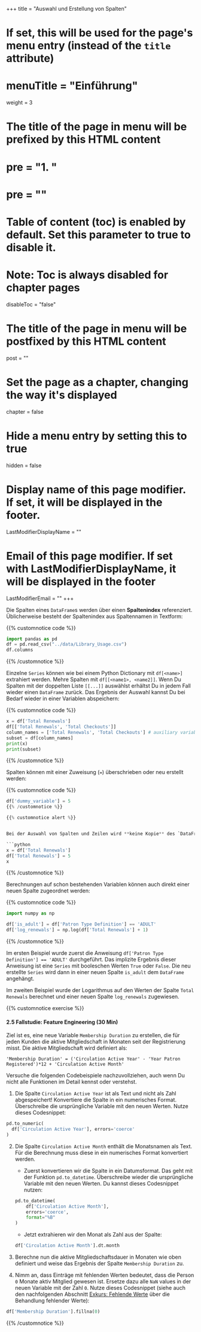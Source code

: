+++
title = "Auswahl und Erstellung von Spalten"
# If set, this will be used for the page's menu entry (instead of the `title` attribute)
# menuTitle = "Einführung"
weight = 3
# The title of the page in menu will be prefixed by this HTML content
# pre = "<b>1. </b>"
# pre = "<i class='fab fa-github'></i>"
# Table of content (toc) is enabled by default. Set this parameter to true to disable it.
# Note: Toc is always disabled for chapter pages
disableToc = "false"

# The title of the page in menu will be postfixed by this HTML content
post = ""
# Set the page as a chapter, changing the way it's displayed
chapter = false
# Hide a menu entry by setting this to true
hidden = false
# Display name of this page modifier. If set, it will be displayed in the footer.
LastModifierDisplayName = ""
# Email of this page modifier. If set with LastModifierDisplayName, it will be displayed in the footer
LastModifierEmail = ""
+++

Die Spalten eines `DataFrame`s werden über einen **Spaltenindex** referenziert. Üblicherweise besteht der Spaltenindex aus Spaltennamen in Textform:

{{% customnotice code %}}
```python
import pandas as pd
df = pd.read_csv("../data/Library_Usage.csv")
df.columns
```
{{% /customnotice %}}

Einzelne `Series` können wie bei einem Python Dictionary mit `df[<name>]` extrahiert werden. Mehre Spalten mit `df[[<name1>, <name2]]`. Wenn Du Spalten mit der doppelten Liste `[[...]]` auswählst erhältst Du in jedem Fall wieder einen `DataFrame` zurück. Das Ergebnis der Auswahl kannst Du bei Bedarf wieder in einer Variablen abspeichern:

{{% customnotice code %}}
```python
x = df['Total Renewals']
df[['Total Renewals', 'Total Checkouts']]
column_names = ['Total Renewals', 'Total Checkouts'] # auxiliary variable
subset = df[column_names]
print(x)
print(subset)
```
{{% /customnotice %}}

Spalten können mit einer Zuweisung (`=`) überschrieben oder neu erstellt werden:

{{% customnotice code %}}
```python
df['dummy_variable'] = 5
{{% /customnotice %}}

{{% customnotice alert %}}


Bei der Auswahl von Spalten und Zeilen wird **keine Kopie** des `DataFrame`s  oder der `Series` erstellt, sondern nur eine **Referenz** auf die ursprüngliche Tabelle. Wenn Du Daten in der ursprünglichen Tabelle änderst, so ändert sich auch die Referenz:

```python
x = df['Total Renewals']
df['Total Renewals'] = 5
x
```

{{% /customnotice %}}

Berechnungen auf schon bestehenden Variablen können auch direkt einer neuen Spalte zugeordnet werden:


{{% customnotice code %}}
```python
import numpy as np

df['is_adult'] = df['Patron Type Definition'] == 'ADULT'
df['log_renewals'] = np.log(df['Total Renewals'] + 1)
```
{{% /customnotice %}}

Im ersten Beispiel wurde zuerst die Anweisung `df['Patron Type Definition'] == 'ADULT'` durchgeführt. Das implizite Ergebnis dieser Anweisung ist eine `Series` mit booleschen Werten `True` oder `False`. Die neu erstellte `Series` wird dann in einer neuen Spalte `is_adult` dem `DataFrame` angehängt.

Im zweiten Beispiel wurde der Logarithmus auf den Werten der Spalte `Total Renewals` berechnet und einer neuen Spalte `log_renewals` zugewiesen.


{{% customnotice exercise %}}

#### 2.5 Fallstudie: Feature Engineering (30 Min)

Ziel ist es, eine neue Variable `Membership Duration` zu erstellen, die für jeden Kunden die aktive Mitgliedschaft in Monaten seit der Registrierung misst. Die aktive Mitgliedschaft wird definiert als:

```shell
'Membership Duration' = ('Circulation Active Year' - 'Year Patron Registered')*12 + 'Circulation Active Month'
```

Versuche die folgenden Codebeispiele nachzuvollziehen, auch wenn Du nicht alle Funktionen im Detail kennst oder verstehst. 


1. Die Spalte `Circulation Active Year` ist als Text und nicht als Zahl abgespeichert! Konvertiere die Spalte in ein numerisches Format. Überschreibe die ursprüngliche Variable mit den neuen Werten. Nutze dieses Codesnippet:


```python
pd.to_numeric(
  df['Circulation Active Year'], errors='coerce'
)
```


2. Die Spalte `Circulation Active Month` enthält die Monatsnamen als Text. Für die Berechnung muss diese in ein numerisches Format konvertiert werden. 
  
    - Zuerst konvertieren wir die Spalte in ein Datumsformat. Das geht mit der Funktion `pd.to_datetime`. Überschreibe wieder die ursprüngliche Variable mit den neuen Werten. Du kannst dieses Codesnippet nutzen:

    ```python
    pd.to_datetime(
        df['Circulation Active Month'],
        errors='coerce',
        format="%B"
    )
    ```

    - Jetzt extrahieren wir den Monat als Zahl aus der Spalte: 


    ```python
    df['Circulation Active Month'].dt.month
    ```


  3. Berechne nun die aktive Mitgliedschaftsdauer in Monaten wie oben definiert und weise das Ergebnis der Spalte `Membership Duration` zu. 

  4. Nimm an, dass Einträge mit fehlenden Werten bedeutet, dass die Person `0` Monate aktiv Mitglied gewesen ist. Ersetze dazu alle `NaN` values in der neuen Variable mit der Zahl `0`. Nutze dieses Codesnippet (siehe auch den nachfolgenden Abschnitt [Exkurs: Fehlende Werte](/data-librarian/basics/pandas/na/) über die Behandlung fehlender Werte):

```python
df['Membership Duration'].fillna(0)
```

{{% /customnotice %}}
